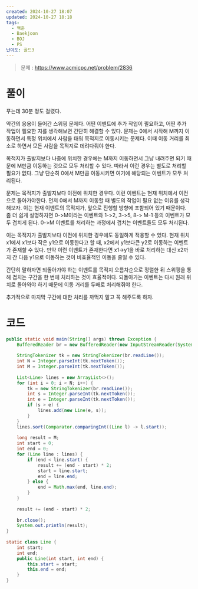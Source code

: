 ```yaml
---
created: 2024-10-27 18:07
updated: 2024-10-27 18:18
tags:
  - 백준
  - Baekjoon
  - BOJ
  - PS
난이도: 골드3
---
```

> 문제 : https://www.acmicpc.net/problem/2836

# 풀이
푸는데 30분 정도 걸렸다.

약간의 응용이 들어간 스위핑 문제다. 어떤 이벤트에 추가 작업이 필요하고, 어떤 추가 작업이 필요한 지를 생각해보면 간단히 해결할 수 있다.
문제는 0에서 시작해 M까지 이동하면서 특정 위치에서 사람을 태워 목적지로 이동시키는 문제다. 이때 이동 거리를 최소로 하면서 모든 사람을 목적지로 데려다줘야 한다.

목적지가 출발지보다 나중에 위치한 경우에는 M까지 이동하면서 그냥 내려주면 되기 때문에 M만큼 이동하는 것으로 모두 처리할 수 있다. 따라서 이런 경우는 별도로 처리할 필요가 없다. 그냥 단순히 0에서 M만큼 이동시키면 여기에 해당되는 이벤트가 모두 처리된다.

문제는 목적지가 출발지보다 이전에 위치한 경우다. 이런 이벤트는 현재 위치에서 이전으로 돌아가야한다.
먼저 0에서 M까지 이동할 때 별도의 작업이 필요 없는 이유를 생각해보자. 이는 현재 이벤트의 목적지가, 앞으로 진행할 방향에 포함되어 있기 때문이다.
좀 더 쉽게 설명하자면 0->M이라는 이벤트와 1->2, 3->5, 8-> M-1 등의 이벤트가 모두 겹치게 된다. 0->M 이벤트를 처리하는 과정에서 겹치는 이벤트들도 모두 처리된다.

이는 목적지가 출발지보다 이전에 위치한 경우에도 동일하게 적용할 수 있다.
현재 위치 x1에서 x1보다 작은 y1으로 이동한다고 할 때, x2에서 y1보다큰 y2로 이동하는 이벤트가 존재할 수 있다.
만약 이런 이벤트가 존재한다면 x1->y1을 바로 처리하는 대신 x2까지 간 다음 y1으로 이동하는 것이 비효율적인 이동을 줄일 수 있다.

간단히 말하자면 되돌아가야 하는 이벤트를 목적지 오름차순으로 정렬한 뒤 스위핑을 통해 겹치는 구간을 한 번에 처리하는 것이 효율적이다.
되돌아가는 이벤트는 다시 원래 위치로 돌아와야 하기 때문에 이동 거리를 두배로 처리해줘야 한다.

추가적으로 마지막 구간에 대한 처리를 까먹지 말고 꼭 해주도록 하자.
# 코드
```java
public static void main(String[] args) throws Exception {  
    BufferedReader br = new BufferedReader(new InputStreamReader(System.in));  
  
    StringTokenizer tk = new StringTokenizer(br.readLine());  
    int N = Integer.parseInt(tk.nextToken());  
    int M = Integer.parseInt(tk.nextToken());  
  
    List<Line> lines = new ArrayList<>();  
    for (int i = 0; i < N; i++) {  
        tk = new StringTokenizer(br.readLine());  
        int s = Integer.parseInt(tk.nextToken());  
        int e = Integer.parseInt(tk.nextToken());  
        if (s > e) {  
            lines.add(new Line(e, s));  
        }  
    }  
    lines.sort(Comparator.comparingInt((Line l) -> l.start));  
  
    long result = M;  
    int start = 0;  
    int end = 0;  
    for (Line line : lines) {  
        if (end < line.start) {  
            result += (end - start) * 2;  
            start = line.start;  
            end = line.end;  
        } else {  
            end = Math.max(end, line.end);  
        }  
    }  
  
    result += (end - start) * 2;  
  
    br.close();  
    System.out.println(result);  
}  
  
static class Line {  
    int start;  
    int end;  
    public Line(int start, int end) {  
        this.start = start;  
        this.end = end;  
    }  
}
```